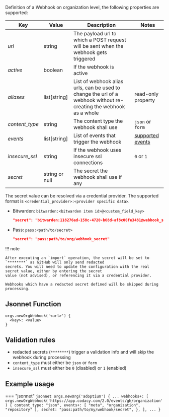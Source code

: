 Definition of a Webhook on organization level, the following properties are supported:

| Key            | Value          | Description                                                                                                       | Notes                                                                                                   |
|----------------|----------------|-------------------------------------------------------------------------------------------------------------------|---------------------------------------------------------------------------------------------------------|
| _url_          | string         | The payload url to which a POST request will be sent when the webhook gets triggered                              |                                                                                                         |
| _active_       | boolean        | If the webhook is active                                                                                          |                                                                                                         |
| _aliases_      | list[string]   | List of webhook alias urls, can be used to change the url of a webhook without re-creating the webhook as a whole | read-only property                                                                                      |
| _content_type_ | string         | The content type the webhook shall use                                                                            | `json` or `form`                                                                                        |
| _events_       | list[string]   | List of events that trigger the webhook                                                                           | [supported events](https://docs.github.com/en/webhooks-and-events/webhooks/webhook-events-and-payloads) |
| _insecure_ssl_ | string         | If the webhook uses insecure ssl connections                                                                      | `0` or `1`                                                                                              |
| _secret_       | string or null | The secret the webhook shall use if any                                                                           |                                                                                                         |

The secret value can be resolved via a credential provider. The supported format is `<credential_provider>:<provider specific data>`.

- Bitwarden: `bitwarden:<bitwarden item id>@<custom_field_key>`

    ``` json
    "secret": "bitwarden:118276ad-158c-4720-b68d-af8c00fe3481@webhook_secret"
    ```

- Pass: `pass:<path/to/secret>`

    ``` json
    "secret": "pass:path/to/org/webhook_secret"
    ```

!!! note

    After executing an `import` operation, the secret will be set to `********` as GitHub will only send redacted
    secrets. You will need to update the configuration with the real secret value, either by entering the secret
    value (not advised), or referencing it via a credential provider.

    Webhooks which have a redacted secret defined will be skipped during processing.

## Jsonnet Function

``` jsonnet
orgs.newOrgWebhook('<url>') {
  <key>: <value>
}
```

## Validation rules

- redacted secrets (`********`) trigger a validation info and will skip the webhook during processing
- `content_type` must either be `json` or `form`
- `insecure_ssl` must either be `0` (disabled) or `1` (enabled)

## Example usage

=== "jsonnet"
    ``` jsonnet
    orgs.newOrg('adoptium') {
      ...
      webhooks+: [
        orgs.newOrgWebhook('https://app.codacy.com/2.0/events/gh/organization') {
          content_type: "json",
          events+: [
            "meta",
            "organization",
            "repository"
          ],
          secret: "pass:path/to/my/webhook/secret",
        },
      ],
      ...
    }
    ```
